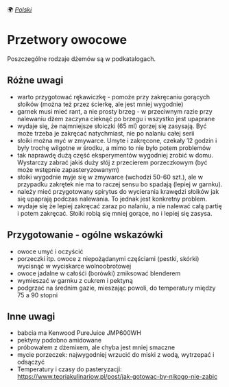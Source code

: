 🌍
*[Polski](README.md)*

Przetwory owocowe
=================

Poszczególne rodzaje dżemów są w podkatalogach.


Różne uwagi
-----------

- warto przygotować rękawiczkę - pomoże przy zakręcaniu gorących słoików (można też przez ścierkę, ale jest mniej wygodnie)
- garnek musi mieć rant, a nie prosty brzeg - w przeciwnym razie przy nalewaniu dżem zaczyna cieknąć po brzegu i wszystko jest upaprane
- wydaje się, że najmniejsze słoiczki (65 ml) gorzej się zasysają. Być może trzeba je zakręcać natychmiast, nie po nalaniu całej serii
- słoiki można myć w zmywarce. Umyte i zakręcone, czekały 12 godzin i były trochę wilgotne w środku, a mimo to nie było potem problemów
- tak naprawdę dużą część eksperymentów wygodniej zrobić w domu. Wystarczy zabrać jakiś duży słój z przecierem porzeczkowym (być może wstępnie zapasteryzowanym)
- słoiki wygodnie myje się w zmywarce (wchodzi 50-60 szt.), ale w przypadku zakrętek nie ma to raczej sensu bo spadają (lepiej w garnku).
- należy mieć przygotowany spirytus do wycierania krawędzi słoików jak się upaprają podczas nalewania. To jednak jest konkretny problem.
- wydaje się że lepiej zakręcać zaraz po nalaniu, a nie nalewać całą partię i potem zakręcać. Słoiki robią się mniej gorące, no i lepiej się zasysa.

Przygotowanie - ogólne wskazówki
--------------------------------

- owoce umyć i oczyścić
- porzeczki itp. owoce z niepożądanymi częściami (pestki, skórki) wycisnąć w
  wyciskarce wolnoobrotowej
- owoce jadalne w całośći (borówki) zmiksować blenderem
- wymieszać w garnku z cukrem i pektyną
- podgrzać na średnim gazie, mieszając powoli, do temperatury między 75 a 90 stopni

Inne uwagi
----------

- babcia ma Kenwood PureJuice JMP600WH
- pektyny podobno amidowane
- próbowałem z dżemixem, ale chyba jest mniej smaczne
- mycie porzeczek: najwygodniej wrzucić do miski z wodą, wytrzepać i odsączyć
- Temperatury i czasy do pasteryzacji: https://www.teoriakulinariow.pl/post/jak-gotowac-by-nikogo-nie-zabic
